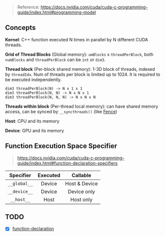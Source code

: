 > Reference: https://docs.nvidia.com/cuda/cuda-c-programming-guide/index.html#programming-model

## Concepts

**Kernel**: C++ function executed N times in parallel by N different CUDA threads. 

**Grid of Thread Blocks** (Global memory): `umBlocks` x `threadPerBlock`, both `numBlocks` and `threadPerBlock` can be `int` or `dim3`.

**Thread block** (Per-block shared memory): 1-3D block of threads, indexed by `threadIdx`. Num of threads per block is limited up to 1024. It is required to be executed independently.
```
dim3 threadPerBlock(N) -> N x 1 x 1
dim3 threadPerBlock(N, N) -> N x N x 1
dim3 threadPerBlock(N, N, N) -> N x N x N
```

**Threads within block** (Per-thread local memory): can have shared memory access, can be synced by `__syncthreads()` (like [Fence](https://chromium.googlesource.com/chromium/src/+/HEAD/docs/design/gpu_synchronization.md))

**Host**: CPU and its memory

**Device**: GPU and its memory

## Function Execution Space Specifier
> https://docs.nvidia.com/cuda/cuda-c-programming-guide/index.html#function-declaration-specifiers

| Specifier  | Executed | Callable      |
|:----------:|:--------:|:-------------:|
|`__global__`| Device   | Host & Device |
|`__device__`| Device   | Device only   |
|`__host__`  | Host     | Host only     |

## TODO
- [x] [function-declaration](https://docs.nvidia.com/cuda/cuda-c-programming-guide/index.html#function-declaration-specifiers)